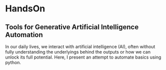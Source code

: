 # HandsOn
## Tools for Generative Artificial Intelligence Automation
In our daily lives, we interact with artificial intelligence (AI), often without fully understanding the underlyings behind the outputs or how we can unlock its full potential. Here, I present an attempt to automate basics using python.

